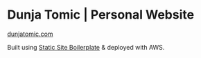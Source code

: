 # Dunja Tomic | Personal Website
[dunjatomic.com](https://www.dunjatomic.com/)

Built using [Static Site Boilerplate](http://staticsiteboilerplate.com/) & deployed with AWS.
